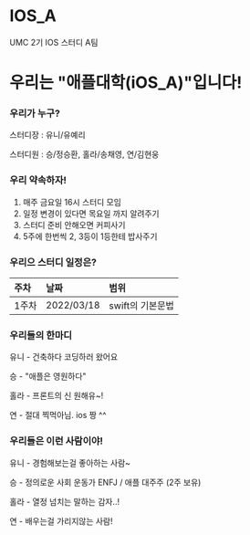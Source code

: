 # IOS_A
UMC 2기 IOS 스터디 A팀

# 우리는 "애플대학(iOS_A)"입니다!

### 우리가 누구?

스터디장 : 유니/유예리

스터디원 : 승/정승환, 홀라/송채영, 연/김현웅

### 우리 약속하자!

1. 매주 금요일 16시 스터디 모임
2. 일정 변경이 있다면 목요일 까지 알려주기
3. 스터디 준비 안해오면 커피사기
4. 5주에 한번씩 2, 3등이 1등한테 밥사주기

### 우리으 스터디 일정은?

주차|날짜|범위|
|:---|:---|:---|
|1주차|2022/03/18|swift의 기본문법| 


### 우리들의 한마디

유니 - 건축하다 코딩하러 왔어요

승 - "애플은 영원하다"

홀라 - 프론트의 신 원해유~!

연 - 절대 찍먹아님. ios 짱 ^^

### 우리들은 이런 사람이야!

유니 - 경험해보는걸 좋아하는 사람~

승 - 정의로운 사회 운동가 ENFJ / 애플 대주주 (2주 보유)

홀라 - 열정 넘치는 말하는 감자..!

연 - 배우는걸 가리지않는 사람!
